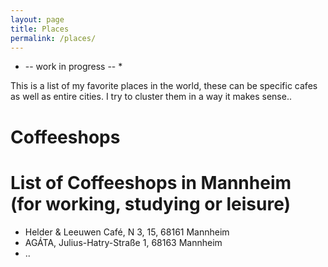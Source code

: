 ```yaml
---
layout: page
title: Places
permalink: /places/
---
```


* -- work in progress -- *

This is a list of my favorite places in the world, these can be specific cafes as well as entire cities. I try to cluster them in a way it makes sense..

# Coffeeshops

# List of Coffeeshops in Mannheim (for working, studying or leisure)

* Helder & Leeuwen Café, N 3, 15, 68161 Mannheim
* AGÁTA, Julius-Hatry-Straße 1, 68163 Mannheim
* ..
